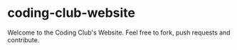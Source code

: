 # coding-club-website
Welcome to the Coding Club's Website. Feel free to fork, push requests and contribute.
